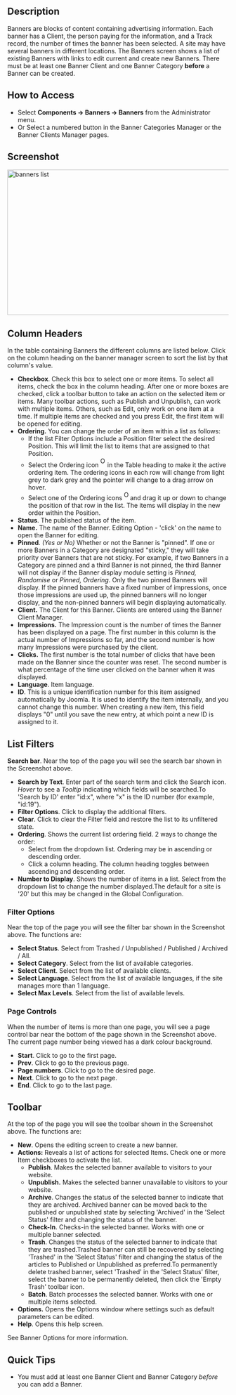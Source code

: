 <!-- Filename: Help4.x:Banners / Display title: Banners -->

## Description

Banners are blocks of content containing advertising information. Each
banner has a Client, the person paying for the information, and a Track
record, the number of times the banner has been selected. A site may
have several banners in different locations. The Banners screen shows a
list of existing Banners with links to edit current and create new
Banners. There must be at least one Banner Client and one Banner
Category **before** a Banner can be created.

## How to Access

- Select **Components → Banners → Banners** from the
  Administrator menu.
- Or Select a numbered button in the Banner Categories Manager
  or the Banner Clients Manager
  pages.

## Screenshot

<img
src="https://docs.joomla.org/images/4/49/Help-4x-components-banner-manager-banners-en.png"
decoding="async" data-file-width="800" data-file-height="331"
width="800" height="331"
alt="banners list" />

## Column Headers

In the table containing Banners the different columns are listed below.
Click on the column heading on the banner manager screen to sort the
list by that column's value.

- **Checkbox**. Check this box to select one or more items. To select
  all items, check the box in the column heading. After one or more
  boxes are checked, click a toolbar button to take an action on the
  selected item or items. Many toolbar actions, such as Publish and
  Unpublish, can work with multiple items. Others, such as Edit, only
  work on one item at a time. If multiple items are checked and you
  press Edit, the first item will be opened for editing.
- **Ordering.** You can change the order of an item within a list as
  follows:
  - If the list Filter Options include a Position filter select the
    desired Position. This will limit the list to items that are
    assigned to that Position.
  - Select the Ordering icon <img
    src="https://docs.joomla.org/images/e/ee/Help30-Ordering-colheader-icon.png"
    decoding="async" data-file-width="12" data-file-height="23" width="12"
    height="23" alt="Ordering column header icon" /> in the Table
    heading to make it the active ordering item. The ordering icons in
    each row will change from light grey to dark grey and the pointer
    will change to a drag arrow on hover.
  - Select one of the Ordering icons <img
    src="https://docs.joomla.org/images/8/87/Help30-Ordering-colheader-grab-bar-icon.png"
    decoding="async" data-file-width="10" data-file-height="21" width="10"
    height="21" alt="Ordering grab bar icon" /> and
    drag it up or down to change the position of that row in the list.
    The items will display in the new order within the Position.
- **Status**. The published status of the item.
- **Name.** The name of the Banner. Editing Option - 'click' on the name
  to open the Banner for editing.
- **Pinned**. *(Yes or No)* Whether or not the Banner is "pinned". If
  one or more Banners in a Category are designated "sticky," they will
  take priority over Banners that are not sticky.
  For example, if two Banners in a Category are pinned and a third Banner
  is not pinned, the third Banner will not display if the Banner display
  module setting is *Pinned, Randomise* or *Pinned, Ordering*. Only the
  two pinned Banners will display. If the pinned banners have a fixed
  number of impressions, once those impressions are used up, the pinned
  banners will no longer display, and the non-pinned banners will begin
  displaying automatically.
- **Client.** The Client for this Banner. Clients are entered using the
  Banner Client Manager.
- **Impressions.** The Impression count is the number of times the
  Banner has been displayed on a page. The first number in this column
  is the actual number of Impressions so far, and the second number is
  how many Impressions were purchased by the client.
- **Clicks.** The first number is the total number of clicks that have
  been made on the Banner since the counter was reset. The second number
  is what percentage of the time user clicked on the banner when it was
  displayed.
- **Language**. Item language.
- **ID**. This is a unique identification number for this item assigned
  automatically by Joomla. It is used to identify the item internally,
  and you cannot change this number. When creating a new item, this
  field displays "0" until you save the new entry, at which point a new
  ID is assigned to it.

## List Filters

**Search bar**. Near the top of the page you will see the search bar
shown in the Screenshot above.

- **Search by Text**. Enter part of the search term and click the Search
  icon. *Hover* to see a *Tooltip* indicating which fields will be
  searched.To 'Search by ID' enter "id:x", where "x" is the ID number
  (for example, "id:19").
- **Filter Options**. Click to display the additional filters.
- **Clear**. Click to clear the Filter field and restore the list to its
  unfiltered state.
- **Ordering**. Shows the current list ordering field. 2 ways to change
  the order:
  - Select from the dropdown list. Ordering may be in ascending or
    descending order.
  - Click a column heading. The column heading toggles between ascending
    and descending order.
- **Number to Display**. Shows the number of items in a list. Select
  from the dropdown list to change the number displayed.The default for
  a site is '20' but this may be changed in the Global Configuration.

### Filter Options

Near the top of the page you will see the filter bar shown in the
Screenshot above. The functions are:

- **Select Status**. Select from Trashed / Unpublished / Published /
  Archived / All.
- **Select Category**. Select from the list of available categories.
- **Select Client**. Select from the list of available clients.
- **Select Language**. Select from the list of available languages, if
  the site manages more than 1 language.
- **Select Max Levels**. Select from the list of available levels.

### Page Controls

When the number of items is more than one page, you
will see a page control bar near the bottom of the page shown in the
Screenshot above. The current page number being viewed
has a dark colour background.

- **Start**. Click to go to the first page.
- **Prev**. Click to go to the previous page.
- **Page numbers**. Click to go to the desired page.
- **Next**. Click to go to the next page.
- **End**. Click to go to the last page.

## Toolbar

At the top of the page you will see the toolbar shown in the
Screenshot above. The functions are:

- **New**. Opens the editing screen to create a new banner.
- **Actions:** Reveals a list of actions for selected Items. Check one
  or more Item checkboxes to activate the list.
  - **Publish**. Makes the selected banner available to visitors to your
    website.
  - **Unpublish.** Makes the selected banner unavailable to visitors to
    your website.
  - **Archive**. Changes the status of the selected banner to indicate
    that they are archived. Archived banner can be moved back to the
    published or unpublished state by selecting 'Archived' in the
    'Select Status' filter and changing the status of the banner.
  - **Check-In**. Checks-in the selected banner. Works with one or
    multiple banner selected.
  - **Trash**. Changes the status of the selected banner to indicate
    that they are trashed.Trashed banner can still be recovered by
    selecting 'Trashed' in the 'Select Status' filter and changing the
    status of the articles to Published or Unpublished as preferred.To
    permanently delete trashed banner, select 'Trashed' in the 'Select
    Status' filter, select the banner to be permanently deleted, then
    click the 'Empty Trash' toolbar icon.
  - **Batch**. Batch processes the selected banner. Works with one or
    multiple items selected.
- **Options.** Opens the Options window where settings such as default
  parameters can be edited.
- **Help**. Opens this help screen.

See Banner Options for more information.

## Quick Tips

- You must add at least one Banner Client and Banner Category *before* you
can add a Banner.
